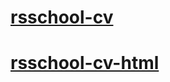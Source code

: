 # [rsschool-cv](https://ururu-gang.github.io/rsschool-cv/cv)
# [rsschool-cv-html](https://ururu-gang.github.io/rsschool-cv/)
